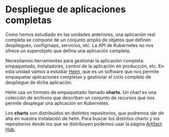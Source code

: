 # Despliegue de aplicaciones completas

Como hemos estudiado en las unidades anteriores, una aplicación real completa se compone de un conjunto amplio de objetos que definen despliegues, configmaps, servicios, etc. La API de Kubernetes no nos ofrece un superobjeto que defina una aplicación completa.

Necesitamos herramientas para gestionar la aplicación completa: empaquetado, instaladores, control de la aplicación en producción, etc. En esta unidad vamos a estudiar [Helm](https://helm.sh/), que es un software que nos permite empaquetar aplicaciones completas y gestionar el ciclo completo de despliegue de dicha aplicación.

Helm usa un formato de empaquetado llamado **charts**. Un chart es una colección de archivos que describen un conjunto de recursos que nos permite desplegar una aplicación en Kubernetes.

Los **charts** son distribuidos en distintos repositorios, que podremos dar de alta en nuestra instalación de helm. Para buscar los distintos charts y los repositorios desde los que se distribuyen podemos usar la página [Artifact Hub](https://artifacthub.io/).